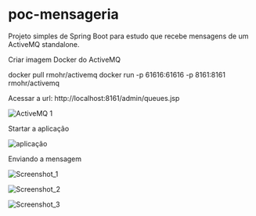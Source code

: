 # poc-mensageria
Projeto simples de Spring Boot para estudo que recebe mensagens de um ActiveMQ standalone.


Criar imagem Docker do ActiveMQ 

docker pull rmohr/activemq
docker run -p 61616:61616 -p 8161:8161 rmohr/activemq


Acessar a url: http://localhost:8161/admin/queues.jsp


![ActiveMQ 1](https://user-images.githubusercontent.com/47223292/154821221-3a4c9298-58a2-4be9-a5f1-182db65395d6.png)


Startar a aplicação


![aplicação](https://user-images.githubusercontent.com/47223292/154821261-3bcc8f1a-b68d-40ca-96ff-4f970fe71e3b.png)


Enviando a mensagem


![Screenshot_1](https://user-images.githubusercontent.com/47223292/154821362-59d89eb8-4ad2-4fc3-8506-356f373814f6.png)



![Screenshot_2](https://user-images.githubusercontent.com/47223292/154821443-5a245b60-3d48-4486-b8e7-da715ad4524b.png)



![Screenshot_3](https://user-images.githubusercontent.com/47223292/154821460-42ccf67c-71b5-4b0a-afdb-957dcc52e6d6.png)


